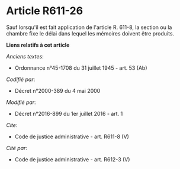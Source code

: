 # Article R611-26

Sauf lorsqu'il est fait application de l'article R. 611-8, la section ou la chambre fixe le délai dans lequel les mémoires
doivent être produits.

**Liens relatifs à cet article**

_Anciens textes_:

  - Ordonnance n°45-1708 du 31 juillet 1945 - art. 53 (Ab)

_Codifié par_:

  - Décret n°2000-389 du 4 mai 2000

_Modifié par_:

  - Décret n°2016-899 du 1er juillet 2016 - art. 1

_Cite_:

  - Code de justice administrative - art. R611-8 (V)

_Cité par_:

  - Code de justice administrative - art. R612-3 (V)
